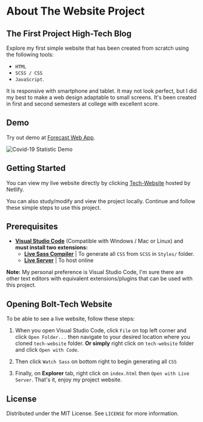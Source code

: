 # About The Website Project

## The First Project High-Tech Blog

Explore my first simple website that has been created from scratch using the following tools: 
* `HTML` 
* `SCSS / CSS`
* `JavaScript`.

It is responsive with smartphone and tablet. It may not look perfect, but I did my best to make a web design adaptable to small screens.
It's been created in first and second semesters at college with excellent score.

## Demo
Try out demo at [Forecast Web App](https://bolt-tech-web.netlify.app/).

![Covid-19 Statistic Demo](./images/demo_tech-website.gif)


## Getting Started

You can view my live website directly by clicking [Tech-Website](https://bolt-tech-web.netlify.app/) hosted by Netlify.

You can also study/modify and view the project locally. Continue and follow these simple steps to use this project.

## Prerequisites

* **[Visual Studio Code](https://code.visualstudio.com/)** (Compatible with Windows / Mac or Linux) and **must install two extensions:**
  * **[Live Sass Compiler](https://marketplace.visualstudio.com/items?itemName=ritwickdey.live-sass)** | To generate all `CSS` from `SCSS` in `Styles/` folder.
  * **[Live Server](https://marketplace.visualstudio.com/items?itemName=ritwickdey.LiveServer)** | To host online

**Note:** My personal preference is Visual Studio Code, I'm sure there are other text editors with equivalent extensions/plugins that can be used with this project.

## Opening Bolt-Tech Website
To be able to see a live website, follow these steps:

1. When you open Visual Studio Code, click `File` on top left corner and click `Open Folder...` then navigate to your desired location where you cloned `tech-website` folder. **Or simply** right click on `tech-website` folder and click `Open with Code`.

1. Then click `Watch Sass` on bottom right to begin generating all `CSS`

1. Finally, on **Explorer** tab, right click on `index.html` then `Open with Live Server`. That's it, enjoy my project website.

<!-- LICENSE -->
## License

Distributed under the MIT License. See `LICENSE` for more information.
